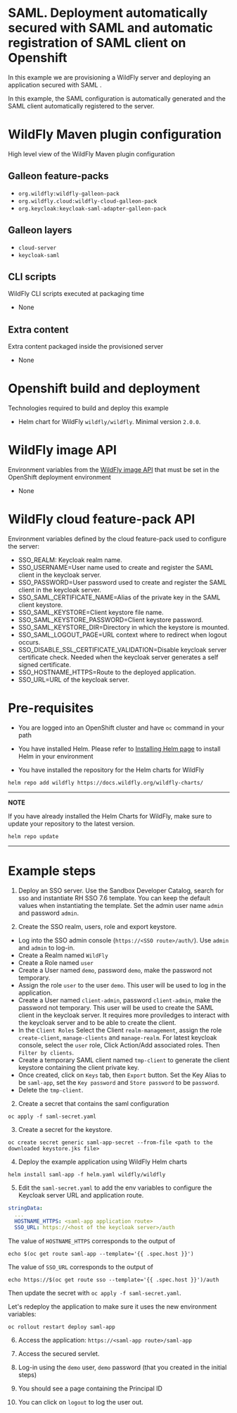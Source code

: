 # SAML. Deployment automatically secured with SAML and automatic registration of SAML client on Openshift

In this example we are provisioning a WildFly server and deploying an application secured 
with SAML .

In this example, the SAML configuration is automatically generated and the SAML client automatically registered to the server.

# WildFly Maven plugin configuration
High level view of the WildFly Maven plugin configuration

## Galleon feature-packs

* `org.wildfly:wildfly-galleon-pack`
* `org.wildfly.cloud:wildfly-cloud-galleon-pack`
* `org.keycloak:keycloak-saml-adapter-galleon-pack`

## Galleon layers

* `cloud-server`
* `keycloak-saml`

## CLI scripts
WildFly CLI scripts executed at packaging time

* None

## Extra content
Extra content packaged inside the provisioned server

* None

# Openshift build and deployment
Technologies required to build and deploy this example

* Helm chart for WildFly `wildfly/wildfly`. Minimal version `2.0.0`.

# WildFly image API
Environment variables from the [WildFly image API](https://github.com/wildfly/wildfly-cekit-modules/blob/main/jboss/container/wildfly/run/api/module.yaml) that must be set in the OpenShift deployment environment

* None

# WildFly cloud feature-pack API
Environment variables defined by the cloud feature-pack used to configure the server:

* SSO_REALM: Keycloak realm name.
* SSO_USERNAME=User name used to create and register the SAML client in the keycloak server.
* SSO_PASSWORD=User password used to create and register the SAML client in the keycloak server.
* SSO_SAML_CERTIFICATE_NAME=Alias of the private key in the SAML client keystore.
* SSO_SAML_KEYSTORE=Client keystore file name.
* SSO_SAML_KEYSTORE_PASSWORD=Client keystore password.
* SSO_SAML_KEYSTORE_DIR=Directory in which the keystore is mounted.
* SSO_SAML_LOGOUT_PAGE=URL context where to redirect when logout occurs. 
* SSO_DISABLE_SSL_CERTIFICATE_VALIDATION=Disable keycloak server certificate check. Needed when the keycloak server generates a self signed certificate.
* SSO_HOSTNAME_HTTPS=Route to the deployed application.
* SSO_URL=URL of the keycloak server.

# Pre-requisites

* You are logged into an OpenShift cluster and have `oc` command in your path

* You have installed Helm. Please refer to [Installing Helm page](https://helm.sh/docs/intro/install/) to install Helm in your environment

* You have installed the repository for the Helm charts for WildFly

 ```
helm repo add wildfly https://docs.wildfly.org/wildfly-charts/
```
----
**NOTE**

If you have already installed the Helm Charts for WildFly, make sure to update your repository to the latest version.

```
helm repo update
```
----

# Example steps

1. Deploy an SSO server. Use the Sandbox Developer Catalog, search for sso and instantiate RH SSO 7.6 template. You can keep the default values 
when instantiating the template. Set the admin user name `admin` and password `admin`.

1. Create the SSO realm, users, role and export keystore.

  * Log into the SSO admin console (`https://<SSO route>/auth/`). Use `admin` and `admin` to log-in. 
  * Create a Realm named `WildFly`
  * Create a Role named `user`
  * Create a User named `demo`, password `demo`, make the password not temporary.
  * Assign the role `user` to the user `demo`. This user will be used to log in the application.
  * Create a User named `client-admin`, password `client-admin`, make the password not temporary. This user will be used to create 
    the SAML client in the keycloak server. It requires more proviledges to interact with the keycloak server and to be able to create the client.
  * In the `Client Roles` Select the Client `realm-management`, assign the role `create-client`, `manage-clients` and `manage-realm`. For latest keycloak console, select the `user` role, Click Action/Add associated roles. Then `Filter by clients`. 
  * Create a temporary SAML client named `tmp-client` to generate the client keystore containing the client private key.
  * Once created, click on `Keys` tab, then `Export` button. Set the Key Alias to be `saml-app`, set the `Key password` and `Store password` 
    to be `password`.
  * Delete the `tmp-client`.

2. Create a secret that contains the saml configuration

```
oc apply -f saml-secret.yaml
```

3. Create a secret for the keystore.

```
oc create secret generic saml-app-secret --from-file <path to the downloaded keystore.jks file>
```

4. Deploy the example application using WildFly Helm charts

```
helm install saml-app -f helm.yaml wildfly/wildfly
```

5. Edit the `saml-secret.yaml` to add the env variables to configure the Keycloak server URL and application route.

```yaml
stringData:
  ...
  HOSTNAME_HTTPS: <saml-app application route>
  SSO_URL: https://<host of the keycloak server>/auth
```

The value of `HOSTNAME_HTTPS` corresponds to the output of

```
echo $(oc get route saml-app --template='{{ .spec.host }}')
```

The  value of `SSO_URL` corresponds to the output of

```
echo https://$(oc get route sso --template='{{ .spec.host }}')/auth
```

Then update the secret with `oc apply -f saml-secret.yaml`.

Let's redeploy the application to make sure it uses the new environment variables:

```
oc rollout restart deploy saml-app
```

6. Access the application: `https://<saml-app route>/saml-app`

7. Access the secured servlet.

8. Log-in using the `demo` user, `demo` password (that you created in the initial steps)

9. You should see a page containing the Principal ID

10. You can click on `logout` to log the user out.


